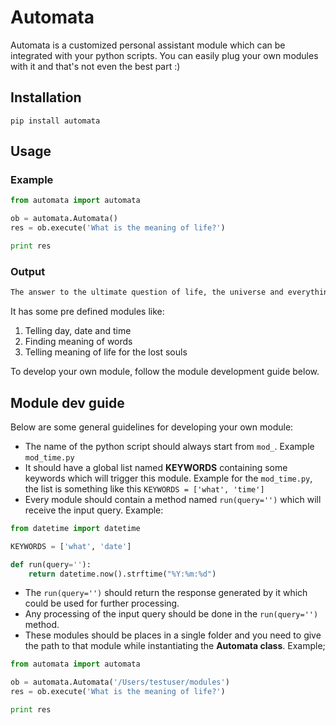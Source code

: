 Automata
========

Automata is a customized personal assistant module which can be integrated with your python scripts. You can easily plug your own modules with it and that's not even the best part :)


Installation
------------

```
pip install automata
```


Usage
-----

### Example

```python
from automata import automata

ob = automata.Automata()
res = ob.execute('What is the meaning of life?')

print res
```

### Output

```bash
The answer to the ultimate question of life, the universe and everything is 42.
```


It has some pre defined modules like:

1. Telling day, date and time
2. Finding meaning of words
3. Telling meaning of life for the lost souls

To develop your own module, follow the module development guide below.


Module dev guide
----------------


Below are some general guidelines for developing your own module:

* The name of the python script should always start from ```mod_```. Example ```mod_time.py```
* It should have a global list named **KEYWORDS** containing some keywords which will trigger this module. Example for the ```mod_time.py```, the list is something like this ```KEYWORDS = ['what', 'time']```
* Every module should contain a method named ```run(query='')``` which will receive the input query. Example:
```python
from datetime import datetime

KEYWORDS = ['what', 'date']

def run(query=''):
	return datetime.now().strftime("%Y:%m:%d")
``` 
* The ```run(query='')``` should return the response generated by it which could be used for further processing.
* Any processing of the input query should be done in the ```run(query='')``` method.
* These modules should be places in a single folder and you need to give the path to that module while instantiating the **Automata class**. Example;
```python
from automata import automata

ob = automata.Automata('/Users/testuser/modules')
res = ob.execute('What is the meaning of life?')

print res
```